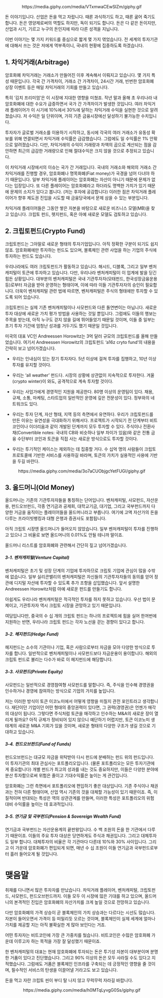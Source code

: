 <center>https://media.giphy.com/media/VTxmwaCEwSlZm/giphy.gif</center>


돈 이야기입니다. 산업은 돈을 먹고 자랍니다. 때론 과식하기도 하고, 때론 굶어 죽기도 합니다. 돈은 영양제로써의 역할도 하지만, 독이 되기도 합니다. 돈은 다 같은 돈이지만, 산업과 시기, 기르고 누구의 돈인지에 따라 다른 성격을 지닙니다. 

이번 이야기는 몇 가지 키워드를 중심으로 짧게 몇 가지 엮었습니다. 전 세계의 투자기관에 대해서 쓰는 것은 저에게 역부족이니, 국내의 현황에 집중하도록 하겠습니다. 

## 1. 차익거래(Arbitrage)


암호화폐 차익거래는 거래소가 만들어진 이후 계속해서 이뤄지고 있습니다. 몇 가지 특성 때문입니다. 각국 간 가격차이, 거래소 간 가격차이, 24시간 거래, 빈번한 암호화폐 상장 이벤트 등은 매일 차익거래의 기회를 만들고 있습니다. 

특히 ‘김치 프리미엄’은 이 시장에 지대한 영향을 미쳤죠. 작년 말과 올해 초 우리나라 내 암호화폐에 대한 수요가 급증하면서 국가 간 가격차이가 발생한 것입니다. 여러 차익거래 플레이어가 이 시기에 10%에서 30%에 달하는 차익거래 수익을 실현한 것으로 알려졌습니다. 저 수익은 일 단위이며, 가히 기존 금융시장에선 달성하기 불가능한 수치입니다. 

투자자가 글로벌 거래소를 이용하기 시작하고, 동시에 각국의 여러 거래소가 유동성 확보를 위해 연결되면서 차익거래 수익률은 급감했습니다. 그럼에도 일 수익률은 1% 안팎으로 알려졌습니다. 다만, 차익거래의 수익이 거래량과 차액의 곱으로 계산되는 점을 감안하면 최근의 급감한 거래량으로 인해 절대수익은 크지 않을 것으로 추정되고 있습니다. 

이 차익거래 시장에서의 이슈는 국가 간 거래입니다. 국내의 거래소와 해외의 거래소 간 차익거래를 진행할 경우, 암호화폐나 명목화폐(Fiat money)가 국경을 넘어 다녀야 하기 때문입니다. 일부 차익거래 플레이어는 암호화폐는 자산이 아니기 때문에 문제가 없다는 입장입니다. 또 다른 플레이어는 암호화폐라고 하더라도 명백한 가치가 있기 때문에 문제의 소지가 있다고 봅니다. (저는 후자에 공감합니다) 이러한 점은 차익거래 플레이어가 향후 제도권 진입을 시도할 때 금융당국에서 문제 삼을 수 있는 부분입니다. 

차익거래 플레이어들은 그동안 쌓은 자본을 바탕으로 새로운 비즈니스 모델(MB)을 찾고 있습니다. 크립토 펀드, 헷지펀드, 혹은 아예 새로운 모델도 검토하고 있습니다.  

## 2. 크립토펀드(Crypto Fund) 

크립토펀드는 그야말로 새로운 형태의 투자기업입니다. 아직 정확한 구분이 되기도 쉽지 않죠. 암호화폐에만 투자하는 펀드도 있으며, 블록체인 관련 사업을 하는 기업의 주식에 투자하는 펀드도 있습니다. 

우리나라에도 여러 크립토펀드가 활동하고 있습니다. 해시드, 디블록, 그리고 일부 벤처캐피털이 토큰에 투자하고 있습니다. 다만, 우리나라 벤처캐피털이 이 업계에 발을 딛긴 힘든 상황입니다. 대부분의 벤처캐피털은 국내 기관투자자(모태펀드, 한국성장금융운용 등)로부터 자금을 받아 운영하는 형태이며, 이에 따라 이들 기관투자자의 승인이 필요합니다. 더욱이 벤처캐피털 관련 법에 따르면, 벤처캐피털은 주식의 형태에만 투자할 수 있도록 되어 있습니다. 

크립토펀드는 실제 기존 벤처캐피털이나 사모펀드와 다른 돌연변이는 아닙니다. 새로운 투자 대상에 새로운 가치 평가 방법을 사용하는 것일 뿐입니다. 그럼에도 이들의 행보는 주목을 받는데, 아직 누구도 걷지 않을 길에 뛰어들었기 때문일 것이며, 이들 중 일부는 초기 투자 기간에 엄청난 성과를 거두기도 했기 때문일 것입니다.  

미국의 대표 VC인 Andreessen Horowitz는 3억 달러 규모의 크립토펀드를 올해 만들었습니다. 여기서 Andreessen Horowitz의 크립토펀드 ‘a16z cryto fund’의 내용을 간략히 보고 넘어가겠습니다. 

- 우리는 인내심이 있는 장기 투자자다. 5년 이상에 걸쳐 투자를 집행하고, 10년 이상 투자를 유지할 것이다. 

- 우리는 ‘all weather’ 펀드다. 시장의 상황에 상관없이 지속적으로 투자한다. 겨울(crypto winter)이 와도, 공격적으로 계속 투자할 것이다. 

- 우리는 사업가에게 경영적인 지원을 제공한다. 80명 이상의 운영팀이 있다. 채용, 규제, 소통, 마케팅, 스타트업의 일반적인 운영에 깊은 전문성이 있다. 정부와의 네트워크도 있다. 

- 우리는 투자 단계, 자산 형태, 지역 등의 측면에서 유연하다. 우리가 크립토펀드를 만든 이유는 유연성을 극대화하기 위해서다. 프로젝트가 시작되기 전 단계부터 비트코인이나 이더리움과 같이 개발된 단계까지 모두 투자할 수 있다. 주식이나 전환사채(Convertible notes: 국내의 CB와 비슷하나 일부 차이가 있음)와 같은 전통 금융 수단부터 코인과 토큰을 직접 사는 새로운 방식으로도 투자할 것이다. 

- 우리는 투기적인 케이스는 제외하는 데 집중할 거다. 수 십억 명의 사람들이 크립토 프로토콜에 기반한 서비스를 사용하길 바라며, 토큰의 가치가 실용적인 사용에 기반을 두길 바란다. 

<center>https://media.giphy.com/media/3o7aCUObjgcYetFUGI/giphy.gif</center>

## 3. 올드머니(Old Money) 

올드머니는 기존의 기관투자자들을 통칭하는 단어입니다. 벤처캐피털, 사모펀드, 자산운용, 펀드오브펀드, 각종 연기금과 공제회, 대학교기금, 대기업, 그리고 국부펀드까지 다양한 거금을 움직이는 플레이어들을 올드머니라고 부릅니다. 여기에 고액 자산가의 돈을 다루는 프라이빗뱅킹과 대형 은행과 증권사도 포함됩니다. 

아직 크립토 시장엔 올드머니가 들어오지 않았습니다. 일부 벤처캐피털이 투자를 진행하고 있으나 그 비율로 보면 올드머니의 0.01%도 안될 테니까 말이죠.  

올드머니 리스트를 암호화폐와 관련해서 간단히 짚고 넘어가겠습니다.  

##### 3-1. 벤처캐피털(Venture Capital) 

벤처캐피털은 초기 및 성장 단계의 기업에 투자하므로 크립토 기업에 관심이 많을 수밖에 없습니다. 일부 실리콘밸리의 벤처캐피털은 자신들의 기관투자자들의 동의를 얻어 정관에 디지털 자산에 투자할 수 있도록 추가 조항을 삽입했습니다. 앞서 설명한 Andreessen Horowitz처럼 아예 새로운 펀드를 만들기도 합니다. 

아쉽게도 우리나라 벤처캐피털은 적극적인 투자를 하지 못하고 있습니다. 우선 법이 문제이고, 기관투자자 역시 크립토 시장을 관망하고 있기 때문입니다. 

여담입니다만, 중국의 수 십 개의 크립토 펀드는 하나의 프로젝트에 힘을 실어 한꺼번에 지원하는 반면, 우리나라 크립토 펀드는 각자 노선을 걷는 경향이 있다고 합니다.  

##### 3-2. 헤지펀드(Hedge Fund) 

헤지펀드는 소수의 기관이나 기업, 혹은 사람으로부터 자금을 모아 다양한 방식으로 투자를 합니다. 일반적으로 벤처캐피털이나 사모펀드보다 자금운용이 용이합니다. 해외의 크립토 펀드로 불리는 다수가 바로 이 헤지펀드에 해당합니다. 

##### 3-3. 사모펀드(Private Equity) 

사모펀드는 일반적으로 경영참여형 사모펀드를 말합니다. 즉, 주식을 인수해 경영권을 인수하거나 경영에 참여하는 방식으로 기업의 가치를 높입니다.  

저는 이러한 방식이 토큰 이코노미에서 어떻게 영향을 미칠지 관전 포인트라고 생각합니다. 재단이던 기업이던 어떤 형태의 중앙권력이 있다면, 그 권력(경영권)은 언젠가 매각의 대상이 됩니다. 그렇다면 주식처럼 토큰을 매각하고 인수하는 M&A의 새로운 장이 열리게 될까요? 아직 규제가 정비되어 있지 않으니 예단하기 어렵지만, 토큰 이코노미 생태계의 새로운 M&A 기회가 있을 것이며, 새로운 형태의 다양한 구조가 생길 것으로 기대하고 있습니다. 

##### 3-4. 펀드오브펀드(Fund of Funds) 

펀드오브펀드는 대규모 자금을 위탁받아 다시 펀드에 분배하는 펀드 위의 펀드입니다. 이 투자기관의 최대 관심사는 포트폴리오입니다. (물론 포트폴리오는 모든 투자기관에게 중요합니다) 개별 펀드가 최고의 성과를 내는 것도 중요하지만, 이들은 다양한 분야에 분산 투자함으로써 위험은 줄이고 기대수익률은 높이는 게 관건입니다. 

암호화폐는 그런 측면에서 포트폴리오에 편입하기 좋은 대상입니다. 기존 주식이나 채권과는 전혀 다른 형태이며, 산업 역시 기존의 것을 대체할 가능성이 있기 때문이죠. 즉, 이질적이며 반대되는 특성은 역의 상관관계를 만들며, 이러한 특성은 포트폴리오의 위험 대비 수익률을 높이는 데 효과적입니다. 

##### 3-5. 연기금 및 국부펀드(Pension & Sovereign Wealth Fund) 

연기금과 국부펀드는 자산운용계의 끝판왕입니다. 수 백 조원의 돈을 한 기관에서 다루기 때문이죠. 이들의 주요 투자 대상은 당연하게도 주식과 채권입니다. 그리고 대체투자도 일부 합니다. 대체투자의 비율은 각 기관마다 다른데 10%와 30% 사이입니다. 그리고 이 가운데 암호화폐가 편입되게 되면, 매년 수 십 조원이 이들 연기금과 국부펀드로부터 흘러 들어오게 될 것입니다. 

# 맺음말

취재를 다니면서 많은 투자자를 만났습니다. 차익거래 플레이어, 벤처캐피털, 크립토펀드, 사모펀드, 펀드오브펀드까지. 이들 모두 이 시장에 많은 기대를 하고 있으며, 올드머니의 본격적인 진입은 암호화폐의 자산가치를 크게 높일 것으로 전망하고 있습니다.

다만 암호화폐의 가격 상승이 곧 블록체인의 가치 상승과는 다르다는 시선도 많습니다. 자본이 들어오면서 가격이 등 떠밀리듯 오르는 것이며, 블록체인이 실제 세계에 얼마나 가치를 제공할 지는 아직 불확실한 게 많아 보인다는 거죠. 

어떤 투자자는 비트코인에 가장 큰 가중치를 뒀습니다. 비트코인은 수많은 암호화폐 가운데 이루고자 하는 목적을 가장 잘 달성했기 때문이죠.

한 벤처캐피털의 대표는 현재 암호화폐에 투자되는 돈은 투기성 자본이 대부분이며 분명한 거품이 있다고 진단했습니다. 그리고 90% 이상의 돈은 모두 사라질 수도 있다고 지적했습니다. 그럼에도 거품은 블록체인 인프라를 구축되는 데 긍정적인 영향을 줄 것이며, 필수적인 서비스의 탄생을 이끌어낼 거라고도 보고 있습니다.

돈을 먹고 자란 크립토 씬이 부디 탈 나지 않고 무럭무럭 자라길 바랍니다.
<center>https://media.giphy.com/media/h0MTqLyvgG0Ss/giphy.gif</center>
